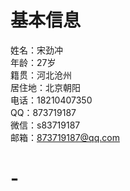 # 基本信息
姓名：宋劲冲  
年龄：27岁  
籍贯：河北沧州  
居住地：北京朝阳  
电话：18210407350  
QQ：873719187  
微信：s83719187  
邮箱：873719187@qq.com
# -
